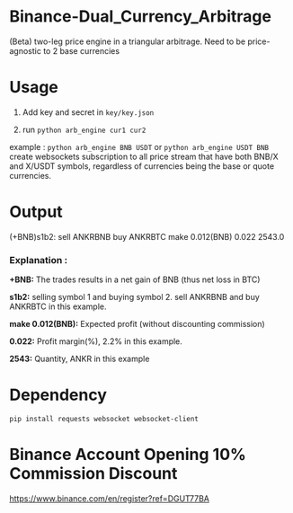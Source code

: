 # Binance-Dual_Currency_Arbitrage
(Beta) two-leg price engine in a triangular arbitrage. Need to be price-agnostic to 2 base currencies

# Usage
1. Add key and secret in `key/key.json`

2. run  `python arb_engine cur1 cur2`

example : 
`python arb_engine BNB USDT` or `python arb_engine USDT BNB`
create websockets subscription to all price stream that have both BNB/X and X/USDT symbols, regardless of currencies being the base or quote currencies. 



# Output
(+BNB)s1b2: sell ANKRBNB buy ANKRBTC make 0.012(BNB) 0.022 2543.0

### Explanation :
**+BNB:** The trades results in a net gain of BNB (thus net loss in BTC)

**s1b2:** selling symbol 1 and buying symbol 2. sell ANKRBNB and buy ANKRBTC in this example.

**make 0.012(BNB):** Expected profit (without discounting commission)

**0.022:** Profit margin(%), 2.2% in this example.

**2543:** Quantity, ANKR in this example



# Dependency
`pip install requests websocket websocket-client`


# Binance Account Opening 10% Commission Discount
https://www.binance.com/en/register?ref=DGUT77BA
